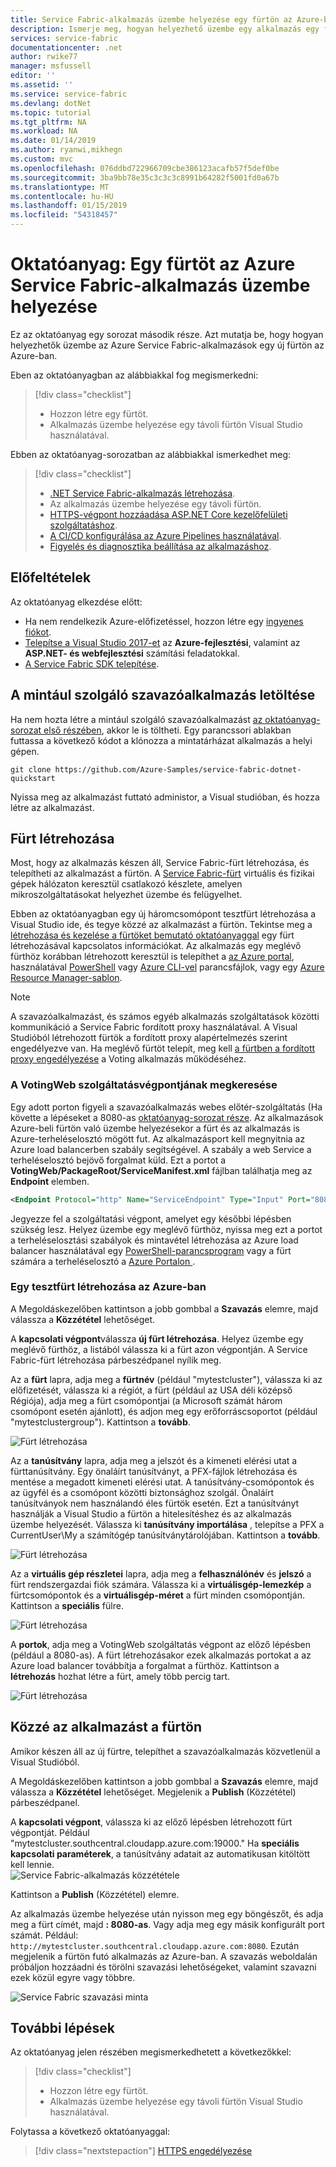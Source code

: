 ```yaml
---
title: Service Fabric-alkalmazás üzembe helyezése egy fürtön az Azure-ban | Microsoft Docs
description: Ismerje meg, hogyan helyezhető üzembe egy alkalmazás egy fürtön a Visual Studióból.
services: service-fabric
documentationcenter: .net
author: rwike77
manager: msfussell
editor: ''
ms.assetid: ''
ms.service: service-fabric
ms.devlang: dotNet
ms.topic: tutorial
ms.tgt_pltfrm: NA
ms.workload: NA
ms.date: 01/14/2019
ms.author: ryanwi,mikhegn
ms.custom: mvc
ms.openlocfilehash: 076ddbd722966709cbe386123acafb57f5def0be
ms.sourcegitcommit: 3ba9bb78e35c3c3c3c8991b64282f5001fd0a67b
ms.translationtype: MT
ms.contentlocale: hu-HU
ms.lasthandoff: 01/15/2019
ms.locfileid: "54318457"
---
```

# <a name="tutorial-deploy-a-service-fabric-application-to-a-cluster-in-azure"></a>Oktatóanyag: Egy fürtöt az Azure Service Fabric-alkalmazás üzembe helyezése

Ez az oktatóanyag egy sorozat második része. Azt mutatja be, hogy hogyan helyezhetők üzembe az Azure Service Fabric-alkalmazások egy új fürtön az Azure-ban.

Eben az oktatóanyagban az alábbiakkal fog megismerkedni:
> [!div class="checklist"]
> * Hozzon létre egy fürtöt.
> * Alkalmazás üzembe helyezése egy távoli fürtön Visual Studio használatával.

Ebben az oktatóanyag-sorozatban az alábbiakkal ismerkedhet meg:
> [!div class="checklist"]
> * [.NET Service Fabric-alkalmazás létrehozása](service-fabric-tutorial-create-dotnet-app.md).
> * Az alkalmazás üzembe helyezése egy távoli fürtön.
> * [HTTPS-végpont hozzáadása ASP.NET Core kezelőfelületi szolgáltatáshoz](service-fabric-tutorial-dotnet-app-enable-https-endpoint.md).
> * [A CI/CD konfigurálása az Azure Pipelines használatával](service-fabric-tutorial-deploy-app-with-cicd-vsts.md).
> * [Figyelés és diagnosztika beállítása az alkalmazáshoz](service-fabric-tutorial-monitoring-aspnet.md).

## <a name="prerequisites"></a>Előfeltételek

Az oktatóanyag elkezdése előtt:

* Ha nem rendelkezik Azure-előfizetéssel, hozzon létre egy [ingyenes fiókot](https://azure.microsoft.com/free/?WT.mc_id=A261C142F).
* [Telepítse a Visual Studio 2017-et](https://www.visualstudio.com/) az **Azure-fejlesztési**, valamint az **ASP.NET- és webfejlesztési** számítási feladatokkal.
* [A Service Fabric SDK telepítése](service-fabric-get-started.md).

## <a name="download-the-voting-sample-application"></a>A mintául szolgáló szavazóalkalmazás letöltése

Ha nem hozta létre a mintául szolgáló szavazóalkalmazást [az oktatóanyag-sorozat első részében](service-fabric-tutorial-create-dotnet-app.md), akkor le is töltheti. Egy parancssori ablakban futtassa a következő kódot a klónozza a mintatárházat alkalmazás a helyi gépen.

```git
git clone https://github.com/Azure-Samples/service-fabric-dotnet-quickstart 
```

Nyissa meg az alkalmazást futtató administor, a Visual studióban, és hozza létre az alkalmazást.

## <a name="create-a-cluster"></a>Fürt létrehozása

Most, hogy az alkalmazás készen áll, Service Fabric-fürt létrehozása, és telepítheti az alkalmazást a fürtön. A [Service Fabric-fürt](https://docs.microsoft.com/azure/service-fabric/service-fabric-deploy-anywhere) virtuális és fizikai gépek hálózaton keresztül csatlakozó készlete, amelyen mikroszolgáltatásokat helyezhet üzembe és felügyelhet.

Ebben az oktatóanyagban egy új háromcsomópont tesztfürt létrehozása a Visual Studio ide, és tegye közzé az alkalmazást a fürtön. Tekintse meg a [létrehozása és kezelése a fürtöket bemutató oktatóanyaggal](service-fabric-tutorial-create-vnet-and-windows-cluster.md) egy fürt létrehozásával kapcsolatos információkat. Az alkalmazás egy meglévő fürthöz korábban létrehozott keresztül is telepíthet a [az Azure portal](https://portal.azure.com), használatával [PowerShell](./scripts/service-fabric-powershell-create-secure-cluster-cert.md) vagy [Azure CLI-vel](./scripts/cli-create-cluster.md) parancsfájlok, vagy egy [Azure Resource Manager-sablon](service-fabric-tutorial-create-vnet-and-windows-cluster.md).

> [!NOTE]
> A szavazóalkalmazást, és számos egyéb alkalmazás szolgáltatások közötti kommunikáció a Service Fabric fordított proxy használatával. A Visual Studióból létrehozott fürtök a fordított proxy alapértelmezés szerint engedélyezve van. Ha meglévő fürtöt telepít, meg kell [a fürtben a fordított proxy engedélyezése](service-fabric-reverseproxy-setup.md) a Voting alkalmazás működéséhez.


### <a name="find-the-votingweb-service-endpoint"></a>A VotingWeb szolgáltatásvégpontjának megkeresése

Egy adott porton figyeli a szavazóalkalmazás webes előtér-szolgáltatás (Ha követte a lépéseket a 8080-as [oktatóanyag-sorozat része](service-fabric-tutorial-create-dotnet-app.md). Az alkalmazások Azure-beli fürtön való üzembe helyezésekor a fürt és az alkalmazás is Azure-terheléselosztó mögött fut. Az alkalmazásport kell megnyitnia az Azure load balancerben szabály segítségével. A szabály a web Service a terheléselosztó bejövő forgalmat küld. Ezt a portot a **VotingWeb/PackageRoot/ServiceManifest.xml** fájlban találhatja meg az **Endpoint** elemben. 

```xml
<Endpoint Protocol="http" Name="ServiceEndpoint" Type="Input" Port="8080" />
```

Jegyezze fel a szolgáltatási végpont, amelyet egy későbbi lépésben szükség lesz.  Helyez üzembe egy meglévő fürthöz, nyissa meg ezt a portot a terheléselosztási szabályok és mintavétel létrehozása az Azure load balancer használatával egy [PowerShell-parancsprogram](./scripts/service-fabric-powershell-open-port-in-load-balancer.md) vagy a fürt számára a terheléselosztó a [Azure Portalon ](https://portal.azure.com).

### <a name="create-a-test-cluster-in-azure"></a>Egy tesztfürt létrehozása az Azure-ban
A Megoldáskezelőben kattintson a jobb gombbal a **Szavazás** elemre, majd válassza a **Közzététel** lehetőséget.

A **kapcsolati végpont**válassza **új fürt létrehozása**.  Helyez üzembe egy meglévő fürthöz, a listából válassza ki a fürt azon végpontján.  A Service Fabric-fürt létrehozása párbeszédpanel nyílik meg.

Az a **fürt** lapra, adja meg a **fürtnév** (például "mytestcluster"), válassza ki az előfizetését, válassza ki a régiót, a fürt (például az USA déli középső Régiója), adja meg a fürt csomópontjai (a Microsoft számát három csomópont esetén ajánlott), és adjon meg egy erőforráscsoportot (például "mytestclustergroup"). Kattintson a **tovább**.

![Fürt létrehozása](./media/service-fabric-tutorial-deploy-app-to-party-cluster/create-cluster.png)

Az a **tanúsítvány** lapra, adja meg a jelszót és a kimeneti elérési utat a fürttanúsítvány. Egy önaláírt tanúsítványt, a PFX-fájlok létrehozása és mentése a megadott kimeneti elérési utat.  A tanúsítvány-csomópontok és az ügyfél és a csomópont közötti biztonsághoz szolgál.  Önaláírt tanúsítványok nem használandó éles fürtök esetén.  Ezt a tanúsítványt használják a Visual Studio a fürtön a hitelesítéshez és az alkalmazás üzembe helyezését. Válassza ki **tanúsítvány importálása** , telepítse a PFX a CurrentUser\My a számítógép tanúsítványtárolójában.  Kattintson a **tovább**.

![Fürt létrehozása](./media/service-fabric-tutorial-deploy-app-to-party-cluster/certificate.png)

Az a **virtuális gép részletei** lapra, adja meg a **felhasználónév** és **jelszó** a fürt rendszergazdai fiók számára.  Válassza ki a **virtuálisgép-lemezkép** a fürtcsomópontok és a **virtuálisgép-méret** a fürt minden csomópontján.  Kattintson a **speciális** fülre.

![Fürt létrehozása](./media/service-fabric-tutorial-deploy-app-to-party-cluster/vm-detail.png)

A **portok**, adja meg a VotingWeb szolgáltatás végpont az előző lépésben (például a 8080-as).  A fürt létrehozásakor ezek alkalmazás portokat a az Azure load balancer továbbítja a forgalmat a fürthöz.  Kattintson a **létrehozás** hozhat létre a fürt, amely több percig tart.

![Fürt létrehozása](./media/service-fabric-tutorial-deploy-app-to-party-cluster/advanced.png)

## <a name="publish-the-application-to-the-cluster"></a>Közzé az alkalmazást a fürtön

Amikor készen áll az új fürtre, telepíthet a szavazóalkalmazás közvetlenül a Visual Studióból.

A Megoldáskezelőben kattintson a jobb gombbal a **Szavazás** elemre, majd válassza a **Közzététel** lehetőséget. Megjelenik a **Publish** (Közzététel) párbeszédpanel.

A **kapcsolati végpont**, válassza ki az előző lépésben létrehozott fürt végpontját.  Például "mytestcluster.southcentral.cloudapp.azure.com:19000." Ha **speciális kapcsolati paraméterek**, a tanúsítvány adatait az automatikusan kitöltött kell lennie.  
![Service Fabric-alkalmazás közzététele](./media/service-fabric-tutorial-deploy-app-to-party-cluster/publish-app.png)

Kattintson a **Publish** (Közzététel) elemre.

Az alkalmazás üzembe helyezése után nyisson meg egy böngészőt, és adja meg a fürt címét, majd **: 8080-as**. Vagy adja meg egy másik konfigurált port számát. Például: `http://mytestcluster.southcentral.cloudapp.azure.com:8080`. Ezután megjelenik a fürtön futó alkalmazás az Azure-ban. A szavazás weboldalán próbáljon hozzáadni és törölni szavazási lehetőségeket, valamint szavazni ezek közül egyre vagy többre.

![Service Fabric szavazási minta](./media/service-fabric-tutorial-deploy-app-to-party-cluster/application-screenshot-new-azure.png)


## <a name="next-steps"></a>További lépések
Az oktatóanyag jelen részében megismerkedhetett a következőkkel:

> [!div class="checklist"]
> * Hozzon létre egy fürtöt.
> * Alkalmazás üzembe helyezése egy távoli fürtön Visual Studio használatával.

Folytassa a következő oktatóanyaggal:
> [!div class="nextstepaction"]
> [HTTPS engedélyezése](service-fabric-tutorial-dotnet-app-enable-https-endpoint.md)
